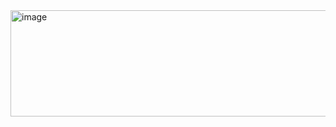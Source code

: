 <img width="578" height="170" alt="image" src="https://github.com/user-attachments/assets/a9b788c3-7798-4619-963d-8093fe8a5170" />


